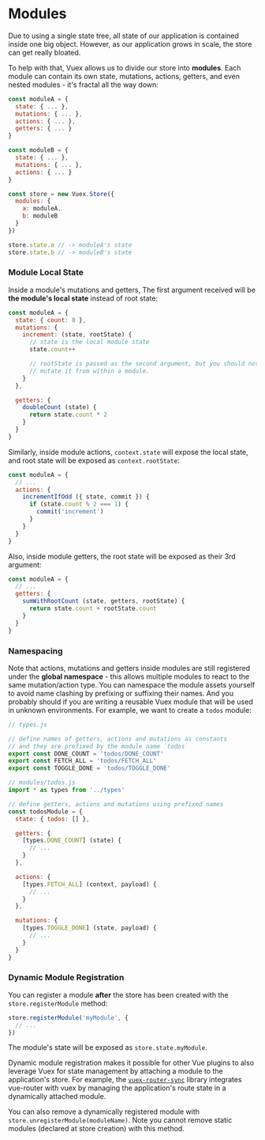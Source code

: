# Modules

Due to using a single state tree, all state of our application is contained inside one big object. However, as our application grows in scale, the store can get really bloated.

To help with that, Vuex allows us to divide our store into **modules**. Each module can contain its own state, mutations, actions, getters, and even nested modules - it's fractal all the way down:

``` js
const moduleA = {
  state: { ... },
  mutations: { ... },
  actions: { ... },
  getters: { ... }
}

const moduleB = {
  state: { ... },
  mutations: { ... },
  actions: { ... }
}

const store = new Vuex.Store({
  modules: {
    a: moduleA,
    b: moduleB
  }
})

store.state.a // -> moduleA's state
store.state.b // -> moduleB's state
```

### Module Local State

Inside a module's mutations and getters, The first argument received will be **the module's local state** instead of root state:

``` js
const moduleA = {
  state: { count: 0 },
  mutations: {
    increment: (state, rootState) {
      // state is the local module state
      state.count++

      // rootState is passed as the second argument, but you should not
      // mutate it from within a module.
    }
  },

  getters: {
    doubleCount (state) {
      return state.count * 2
    }
  }
}
```

Similarly, inside module actions, `context.state` will expose the local state, and root state will be exposed as `context.rootState`:

``` js
const moduleA = {
  // ...
  actions: {
    incrementIfOdd ({ state, commit }) {
      if (state.count % 2 === 1) {
        commit('increment')
      }
    }
  }
}
```

Also, inside module getters, the root state will be exposed as their 3rd argument:

``` js
const moduleA = {
  // ...
  getters: {
    sumWithRootCount (state, getters, rootState) {
      return state.count + rootState.count
    }
  }
}
```

### Namespacing

Note that actions, mutations and getters inside modules are still registered under the **global namespace** - this allows multiple modules to react to the same mutation/action type. You can namespace the module assets yourself to avoid name clashing by prefixing or suffixing their names. And you probably should if you are writing a reusable Vuex module that will be used in unknown environments. For example, we want to create a `todos` module:

``` js
// types.js

// define names of getters, actions and mutations as constants
// and they are prefixed by the module name `todos`
export const DONE_COUNT = 'todos/DONE_COUNT'
export const FETCH_ALL = 'todos/FETCH_ALL'
export const TOGGLE_DONE = 'todos/TOGGLE_DONE'
```

``` js
// modules/todos.js
import * as types from '../types'

// define getters, actions and mutations using prefixed names
const todosModule = {
  state: { todos: [] },

  getters: {
    [types.DONE_COUNT] (state) {
      // ...
    }
  },

  actions: {
    [types.FETCH_ALL] (context, payload) {
      // ...
    }
  },

  mutations: {
    [types.TOGGLE_DONE] (state, payload) {
      // ...
    }
  }
}
```

### Dynamic Module Registration

You can register a module **after** the store has been created with the `store.registerModule` method:

``` js
store.registerModule('myModule', {
  // ...
})
```

The module's state will be exposed as `store.state.myModule`.

Dynamic module registration makes it possible for other Vue plugins to also leverage Vuex for state management by attaching a module to the application's store. For example, the [`vuex-router-sync`](https://github.com/vuejs/vuex-router-sync) library integrates vue-router with vuex by managing the application's route state in a dynamically attached module.

You can also remove a dynamically registered module with `store.unregisterModule(moduleName)`. Note you cannot remove static modules (declared at store creation) with this method.
